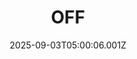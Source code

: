---
title: "OFF"
id: 3339880
date: 2025-09-03T05:00:06.001Z
link: games/steam/recent/off
image: http://media.steampowered.com/steamcommunity/public/images/apps/3339880/eacbaf86a0ce7d8f36b26982cc4acbd52c65b673.jpg
playtime_2weeks: 375
playtime_forever: 613
playtime_windows_forever: 0
playtime_mac_forever: 0
playtime_linux_forever: 613
playtime_deck_forever: 613
---
